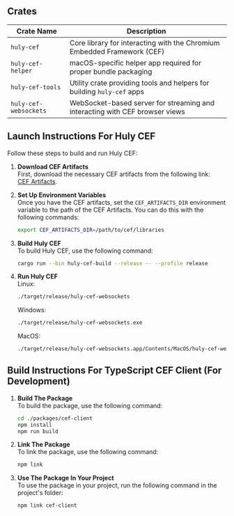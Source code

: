 ## Crates

| Crate Name            | Description                                                                 |
|-----------------------|-----------------------------------------------------------------------------|
| `huly-cef`            | Core library for interacting with the Chromium Embedded Framework (CEF)     |
| `huly-cef-helper`     | macOS-specific helper app required for proper bundle packaging              |
| `huly-cef-tools`      | Utility crate providing tools and helpers for building `huly-cef` apps      |
| `huly-cef-websockets` | WebSocket-based server for streaming and interacting with CEF browser views |


## Launch Instructions For Huly CEF
Follow these steps to build and run Huly CEF:

1. **Download CEF Artifacts**  
   First, download the necessary CEF artifacts from the following link:  
   [CEF Artifacts](https://github.com/hulylabs/cef-ui/releases/tag/cef-artifacts-131).

2. **Set Up Environment Variables**  
   Once you have the CEF artifacts, set the `CEF_ARTIFACTS_DIR` environment variable to the path of the CEF Artifacts. You can do this with the following commands:
   ```bash
   export CEF_ARTIFACTS_DIR=/path/to/cef/libraries
   ```
3. **Build Huly CEF**  
   To build Huly CEF, use the following command:
   ```bash
   cargo run --bin huly-cef-build --release -- --profile release
   ```
4. **Run Huly CEF**  
   Linux:
   ```bash
   ./target/release/huly-cef-websockets
   ```

   Windows:
   ```bash
   ./target/release/huly-cef-websockets.exe
   ```

   MacOS:
   ```bash
   ./target/release/huly-cef-websockets.app/Contents/MacOS/huly-cef-websockets
   ```

## Build Instructions For TypeScript CEF Client (For Development)

1. **Build The Package**  
   To build the package, use the following command:
   ```bash
   cd ./packages/cef-client
   npm install
   npm run build
   ```
2. **Link The Package**  
   To link the package, use the following command:
   ```bash
   npm link
   ```
3. **Use The Package In Your Project**  
   To use the package in your project, run the following command in the project's folder:
   ```bash
   npm link cef-client
   ```